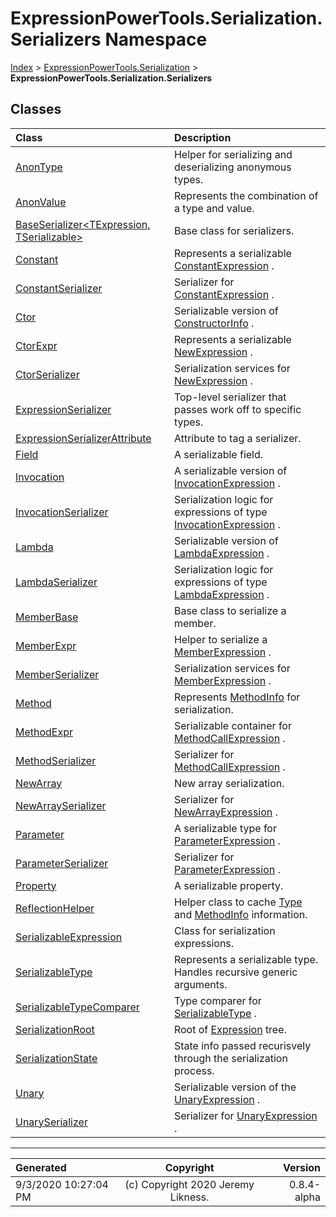 ﻿# ExpressionPowerTools.Serialization.Serializers Namespace

[Index](../index.md) > [ExpressionPowerTools.Serialization](ExpressionPowerTools.Serialization.a.md) > **ExpressionPowerTools.Serialization.Serializers**

## Classes

| Class | Description |
| :-- | :-- |
| [AnonType](ExpressionPowerTools.Serialization.Serializers.AnonType.cs.md) | Helper for serializing and deserializing anonymous types. |
| [AnonValue](ExpressionPowerTools.Serialization.Serializers.AnonValue.cs.md) | Represents the combination of a type and value. |
| [BaseSerializer&lt;TExpression, TSerializable>](ExpressionPowerTools.Serialization.Serializers.BaseSerializer`2.cs.md) | Base class for serializers. |
| [Constant](ExpressionPowerTools.Serialization.Serializers.Constant.cs.md) | Represents a serializable [ConstantExpression](https://docs.microsoft.com/dotnet/api/system.linq.expressions.constantexpression) . |
| [ConstantSerializer](ExpressionPowerTools.Serialization.Serializers.ConstantSerializer.cs.md) | Serializer for [ConstantExpression](https://docs.microsoft.com/dotnet/api/system.linq.expressions.constantexpression) . |
| [Ctor](ExpressionPowerTools.Serialization.Serializers.Ctor.cs.md) | Serializable version of [ConstructorInfo](https://docs.microsoft.com/dotnet/api/system.reflection.constructorinfo) . |
| [CtorExpr](ExpressionPowerTools.Serialization.Serializers.CtorExpr.cs.md) | Represents a serializable [NewExpression](https://docs.microsoft.com/dotnet/api/system.linq.expressions.newexpression) . |
| [CtorSerializer](ExpressionPowerTools.Serialization.Serializers.CtorSerializer.cs.md) | Serialization services for [NewExpression](https://docs.microsoft.com/dotnet/api/system.linq.expressions.newexpression) . |
| [ExpressionSerializer](ExpressionPowerTools.Serialization.Serializers.ExpressionSerializer.cs.md) | Top-level serializer that passes work off to specific types. |
| [ExpressionSerializerAttribute](ExpressionPowerTools.Serialization.Serializers.ExpressionSerializerAttribute.cs.md) | Attribute to tag a serializer. |
| [Field](ExpressionPowerTools.Serialization.Serializers.Field.cs.md) | A serializable field. |
| [Invocation](ExpressionPowerTools.Serialization.Serializers.Invocation.cs.md) | A serializable version of [InvocationExpression](https://docs.microsoft.com/dotnet/api/system.linq.expressions.invocationexpression) . |
| [InvocationSerializer](ExpressionPowerTools.Serialization.Serializers.InvocationSerializer.cs.md) | Serialization logic for expressions of type [InvocationExpression](https://docs.microsoft.com/dotnet/api/system.linq.expressions.invocationexpression) . |
| [Lambda](ExpressionPowerTools.Serialization.Serializers.Lambda.cs.md) | Serializable version of [LambdaExpression](https://docs.microsoft.com/dotnet/api/system.linq.expressions.lambdaexpression) . |
| [LambdaSerializer](ExpressionPowerTools.Serialization.Serializers.LambdaSerializer.cs.md) | Serialization logic for expressions of type [LambdaExpression](https://docs.microsoft.com/dotnet/api/system.linq.expressions.lambdaexpression) . |
| [MemberBase](ExpressionPowerTools.Serialization.Serializers.MemberBase.cs.md) | Base class to serialize a member. |
| [MemberExpr](ExpressionPowerTools.Serialization.Serializers.MemberExpr.cs.md) | Helper to serialize a [MemberExpression](https://docs.microsoft.com/dotnet/api/system.linq.expressions.memberexpression) . |
| [MemberSerializer](ExpressionPowerTools.Serialization.Serializers.MemberSerializer.cs.md) | Serialization services for [MemberExpression](https://docs.microsoft.com/dotnet/api/system.linq.expressions.memberexpression) . |
| [Method](ExpressionPowerTools.Serialization.Serializers.Method.cs.md) | Represents [MethodInfo](https://docs.microsoft.com/dotnet/api/system.reflection.methodinfo) for serialization. |
| [MethodExpr](ExpressionPowerTools.Serialization.Serializers.MethodExpr.cs.md) | Serializable container for [MethodCallExpression](https://docs.microsoft.com/dotnet/api/system.linq.expressions.methodcallexpression) . |
| [MethodSerializer](ExpressionPowerTools.Serialization.Serializers.MethodSerializer.cs.md) | Serializer for [MethodCallExpression](https://docs.microsoft.com/dotnet/api/system.linq.expressions.methodcallexpression) . |
| [NewArray](ExpressionPowerTools.Serialization.Serializers.NewArray.cs.md) | New array serialization. |
| [NewArraySerializer](ExpressionPowerTools.Serialization.Serializers.NewArraySerializer.cs.md) | Serializer for [NewArrayExpression](https://docs.microsoft.com/dotnet/api/system.linq.expressions.newarrayexpression) . |
| [Parameter](ExpressionPowerTools.Serialization.Serializers.Parameter.cs.md) | A serializable type for [ParameterExpression](https://docs.microsoft.com/dotnet/api/system.linq.expressions.parameterexpression) . |
| [ParameterSerializer](ExpressionPowerTools.Serialization.Serializers.ParameterSerializer.cs.md) | Serializer for [ParameterExpression](https://docs.microsoft.com/dotnet/api/system.linq.expressions.parameterexpression) . |
| [Property](ExpressionPowerTools.Serialization.Serializers.Property.cs.md) | A serializable property. |
| [ReflectionHelper](ExpressionPowerTools.Serialization.Serializers.ReflectionHelper.cs.md) | Helper class to cache [Type](https://docs.microsoft.com/dotnet/api/system.type) and [MethodInfo](https://docs.microsoft.com/dotnet/api/system.reflection.methodinfo) information. |
| [SerializableExpression](ExpressionPowerTools.Serialization.Serializers.SerializableExpression.cs.md) | Class for serialization expressions. |
| [SerializableType](ExpressionPowerTools.Serialization.Serializers.SerializableType.cs.md) | Represents a serializable type. Handles recursive generic arguments. |
| [SerializableTypeComparer](ExpressionPowerTools.Serialization.Serializers.SerializableTypeComparer.cs.md) | Type comparer for [SerializableType](ExpressionPowerTools.Serialization.Serializers.SerializableType.cs.md) . |
| [SerializationRoot](ExpressionPowerTools.Serialization.Serializers.SerializationRoot.cs.md) | Root of [Expression](ExpressionPowerTools.Serialization.Serializers.SerializationRoot.Expression.prop.md) tree. |
| [SerializationState](ExpressionPowerTools.Serialization.Serializers.SerializationState.cs.md) | State info passed recurisvely through the serialization process. |
| [Unary](ExpressionPowerTools.Serialization.Serializers.Unary.cs.md) | Serializable version of the [UnaryExpression](https://docs.microsoft.com/dotnet/api/system.linq.expressions.unaryexpression) . |
| [UnarySerializer](ExpressionPowerTools.Serialization.Serializers.UnarySerializer.cs.md) | Serializer for [UnaryExpression](https://docs.microsoft.com/dotnet/api/system.linq.expressions.unaryexpression) . |


---

| Generated | Copyright | Version |
| :-- | :-: | --: |
| 9/3/2020 10:27:04 PM | (c) Copyright 2020 Jeremy Likness. | 0.8.4-alpha |
